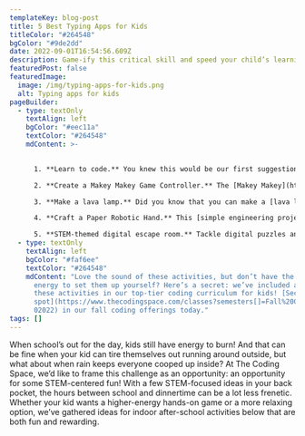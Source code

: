 ```yaml
---
templateKey: blog-post
title: 5 Best Typing Apps for Kids
titleColor: "#264548"
bgColor: "#9de2dd"
date: 2022-09-01T16:54:56.609Z
description: Game-ify this critical skill and speed your child’s learning
featuredPost: false
featuredImage:
  image: /img/typing-apps-for-kids.png
  alt: Typing apps for kids
pageBuilder:
  - type: textOnly
    textAlign: left
    bgColor: "#eec11a"
    textColor: "#264548"
    mdContent: >-
      

      1. **Learn to code.** You knew this would be our first suggestion! If your child loves to play video games after school, try redirecting some of that energy into learning coding. Sign up for one of our [after-school coding classes](https://www.thecodingspace.com/programs/fall/) and jump-start your child’s coding journey; along the way, they’ll develop intellectual confidence, a growth mindset, self-expression, and computational thinking skills.

      2. **Create a Makey Makey Game Controller.** The [Makey Makey](https://makeymakey.com/) is a circuit board that lets kids control their computers with conductive materials (like play-doh, graphite from a pencil, or even a banana!). It uses closed-loop electrical signals to send the computer a keyboard stroke signal, which then plays the designated sound from the instrument. The next time your child is bored after school, help them create a MakeyMakey Game Controller; they can play the piano, the drums, or even play DJ for the day with the audio sampler app.

      3. **Make a lava lamp.** Did you know that you can make a [lava lamp](https://www.biogen.com/en_us/virtual-community-lab/diy-lava-lamp.html) with just a water bottle and a few ingredients from your kitchen? By combining water, oil, food coloring, and an alka-seltzer tablet, you’ll craft a mesmerizing at-home science project that will keep your child busy for hours — and maybe even inspire in them a love of STEM!

      4. **Craft a Paper Robotic Hand.** This [simple engineering project](https://www.kaplanco.com/ii/diy-robot-hand) that uses only basic office supplies will help your child learn the basics of robotics. By building their own robotic hand, kids will learn to think about how the human body functions, robotic technology in the real world, and elements of design. It also combines STEM principles with artistic design!

      5. **STEM-themed digital escape room.** Tackle digital puzzles and practice code-breaking with a STEM-themed virtual escape room like [this](https://escapewithstem.com/puzzles-1) one. Challenge your child to dive in solo, or make it into an activity for the whole family!
  - type: textOnly
    textAlign: left
    bgColor: "#faf6ee"
    textColor: "#264548"
    mdContent: "Love the sound of these activities, but don’t have the time or
      energy to set them up yourself? Here’s a secret: we’ve included all of
      these activities in our top-tier coding curriculum for kids! [Secure your
      spot](https://www.thecodingspace.com/classes?semesters[]=Fall%20Classes%2\
      02022) in our fall coding offerings today."
tags: []
---
```

When school’s out for the day, kids still have energy to burn! And that can be fine when your kid can tire themselves out running around outside, but what about when rain keeps everyone cooped up inside? At The Coding Space, we’d like to frame this challenge as an opportunity: an opportunity for some STEM-centered fun! With a few STEM-focused ideas in your back pocket, the hours between school and dinnertime can be a lot less frenetic. Whether your kid wants a higher-energy hands-on game or a more relaxing option, we’ve gathered ideas for indoor after-school activities below that are both fun and rewarding.